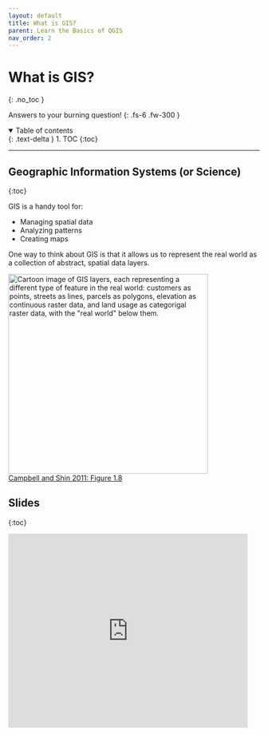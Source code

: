 ```yaml
---
layout: default
title: What is GIS?
parent: Learn the Basics of QGIS
nav_order: 2
---
```


# What is GIS?
{: .no_toc }

Answers to your burning question!
{: .fs-6 .fw-300 }

<details open markdown="block">
  <summary>
    Table of contents
  </summary>
  {: .text-delta }
1. TOC
{:toc}
</details>

---
## Geographic Information Systems (or Science)
{:toc}

GIS is a handy tool for:
* Managing spatial data
* Analyzing patterns
* Creating maps

One way to think about GIS is that it allows us to represent the real world as a collection of abstract, spatial data layers.

<img src='https://saylordotorg.github.io/text_essentials-of-geographic-information-systems/section_05/f2619b76bb0d1d0f74b0e8d80ba33496.jpg' width='400' alt='Cartoon image of GIS layers, each representing a different type of feature in the real world: customers as points, streets as lines, parcels as polygons, elevation as continuous raster data, and land usage as categorigal raster data, with the "real world" below them.'>
<figcaption><a href="https://saylordotorg.github.io/text_essentials-of-geographic-information-systems/s05-03-geographic-information-systems.html">Campbell and Shin 2011: Figure 1.8</a></figcaption>

## Slides
{:toc}

<iframe src="https://docs.google.com/presentation/d/e/2PACX-1vRT79POVj3VxRUv4pqA8s52srop5wXF8uzz1eOakGkzV4MqmK-BjTvNnlGPGceFxqgiL4yYJD-xgvqK/embed?start=false&loop=false&delayms=3000" frameborder="0" width="480" height="389" allowfullscreen="true" mozallowfullscreen="true" webkitallowfullscreen="true"></iframe>
